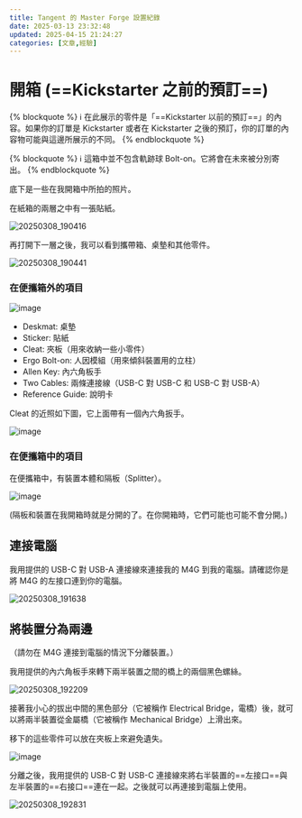 ```yaml
---
title: Tangent 的 Master Forge 設置紀錄
date: 2025-03-13 23:32:48
updated: 2025-04-15 21:24:27
categories: [文章,經驗]
---
```

# 開箱 (==Kickstarter 之前的預訂==)

{% blockquote %}
   :information_source: 在此展示的零件是「==Kickstarter 以前的預訂==」的內容。如果你的訂單是 Kickstarter 或者在 Kickstarter 之後的預訂，你的訂單的內容物可能與這邊所展示的不同。
{% endblockquote %}

{% blockquote %}
   :information_source: 這箱中並不包含軌跡球 Bolt-on。它將會在未來被分別寄出。
{% endblockquote %}

底下是一些在我開箱中所拍的照片。

在紙箱的兩層之中有一張貼紙。

![20250308_190416](https://hackmd.io/_uploads/H12DkDehJx.jpg)

再打開下一層之後，我可以看到攜帶箱、桌墊和其他零件。

![20250308_190441](https://hackmd.io/_uploads/Hkvd1vghye.jpg)


### 在便攜箱外的項目

![image](https://hackmd.io/_uploads/SykFSwx2Jg.png)

- Deskmat: 桌墊
- Sticker: 貼紙
- Cleat: 夾板（用來收納一些小零件）
- Ergo Bolt-on: 人因模組（用來傾斜裝置用的立柱）
- Allen Key: 內六角板手
- Two Cables: 兩條連接線（USB-C 對 USB-C 和 USB-C 對 USB-A）
- Reference Guide: 說明卡

Cleat 的近照如下圖，它上面帶有一個內六角扳手。 

![image](https://hackmd.io/_uploads/SyGB8vgh1l.png)


### 在便攜箱中的項目

在便攜箱中，有裝置本體和隔板（Splitter）。

![image](https://hackmd.io/_uploads/SkxBTAjRyg.png)

(隔板和裝置在我開箱時就是分開的了。在你開箱時，它們可能也可能不會分開。)

## 連接電腦

我用提供的 USB-C 對 USB-A 連接線來連接我的 M4G 到我的電腦。請確認你是將 M4G 的左接口連到你的電腦。

![20250308_191638](https://hackmd.io/_uploads/HJUeqPghke.jpg)

## 將裝置分為兩邊

（請勿在 M4G 連接到電腦的情況下分離裝置。）

我用提供的內六角板手來轉下兩半裝置之間的橋上的兩個黑色螺絲。

![20250308_192209](https://hackmd.io/_uploads/Bkl6nwxhkx.jpg)

接著我小心的拔出中間的黑色部分（它被稱作 Electrical Bridge，電橋）後，就可以將兩半裝置從金屬橋（它被稱作 Mechanical Bridge）上滑出來。

移下的這些零件可以放在夾板上來避免遺失。

![image](https://hackmd.io/_uploads/BymbRPx3ke.png)

分離之後，我用提供的 USB-C 對 USB-C 連接線來將右半裝置的==左接口==與左半裝置的==右接口==連在一起。之後就可以再連接到電腦上使用。

![20250308_192831](https://hackmd.io/_uploads/rkSuJOe2yg.jpg)


